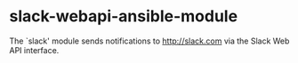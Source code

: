 # slack-webapi-ansible-module
The `slack' module sends notifications to http://slack.com via the Slack Web API interface.
